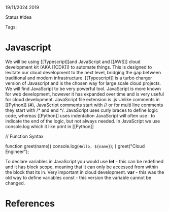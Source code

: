 19/11/2024 2019

Status #idea

Tags:

# Javascript

We will be using [[Typescript]]and JavaScript and [[AWS]] cloud development kit (AKA [[CDK]]) to automate things. This is designed to levitate our cloud development to the next level, bridging the gap between traditional and modern infrastructure.
[[Typescript]] is a turbo charger version of Javascript and is the chosen way for large scale cloud projects.
We will find JavaScript to be very powerful tool.
JavaScript is more known for web development, however it has expanded over time and is very useful for cloud development.
JavaScript file extension is .js
Unlike comments in [[Python]] (#), JavaScript comments start with // or for multi line comments they start with /* and end */.
JavaScript uses curly braces to define logic code, whereas [[Python]] uses indentation
JavaScript will often use : to indicate the end of the logic, but not always needed.
In JavaScript we use console.log which it like print in [[Python]]

// Function Syntax

function greet(name){
    console.log(`Hello, ${name}`);
}
greet("Cloud Engineer");

To declare variables in JavaScript you would use 
**let** - this can be redefined  and it has block scope, meaning that it can only be accessed from within the block that its in. Very important in cloud development.
**var** - this was the old way to define variables
const - this version the variable cannot be changed.










# References

